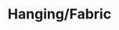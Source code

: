 ---
layout: image
published: true
category: images
type: image

title: Hanging/Fabric

src: pic000213
path: LR/HD/Eve's art-Kevin Ryan - 2014-06-24/fabric works/tiff
filename: S-18-0036.tif

caption-title: "Hanging fabric"
caption: 

albums:
    - "alb000110"
---